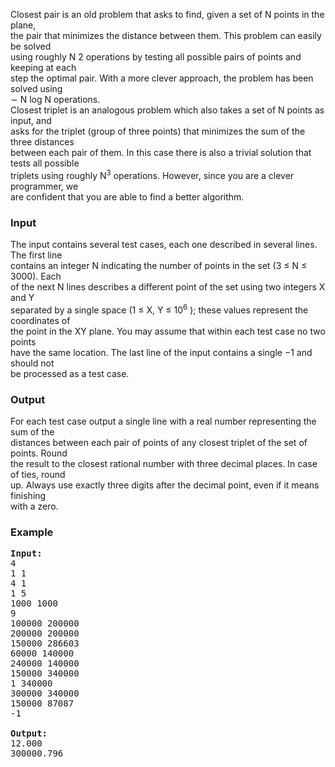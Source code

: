 <p>Closest pair is an old problem that asks to find, given a set of N points in the plane,<br>the pair that minimizes the distance between them. This problem can easily be solved<br>using roughly N 2 operations by testing all possible pairs of points and keeping at each<br>step the optimal pair. With a more clever approach, the problem has been solved using<br>∼ N log N operations.<br>Closest triplet is an analogous problem which also takes a set of N points as input, and<br>asks for the triplet (group of three points) that minimizes the sum of the three distances<br>between each pair of them. In this case there is also a trivial solution that tests all possible<br>triplets using roughly N<sup>3</sup> operations. However, since you are a clever programmer, we<br>are confident that you are able to find a better algorithm.</p>
<h3>Input</h3>
<p>The input contains several test cases, each one described in several lines. The first line<br>contains an integer N indicating the number of points in the set (3 ≤ N ≤ 3000). Each<br>of the next N lines describes a different point of the set using two integers X and Y<br>separated by a single space (1 ≤ X, Y ≤ 10<sup>6</sup> ); these values represent the coordinates of<br>the point in the XY plane. You may assume that within each test case no two points<br>have the same location. The last line of the input contains a single −1 and should not<br>be processed as a test case.</p>
<h3>Output</h3>
<p>For each test case output a single line with a real number representing the sum of the<br>distances between each pair of points of any closest triplet of the set of points. Round<br>the result to the closest rational number with three decimal places. In case of ties, round<br>up. Always use exactly three digits after the decimal point, even if it means finishing<br>with a zero.</p>
<h3>Example</h3>
<pre><strong>Input:</strong><br>4<br>1 1<br>4 1<br>1 5<br>1000 1000<br>9<br>100000 200000<br>200000 200000<br>150000 286603<br>60000 140000<br>240000 140000<br>150000 340000<br>1 340000<br>300000 340000<br>150000 87087<br>-1<br><br><strong>Output:</strong>
12.000<br>300000.796</pre>